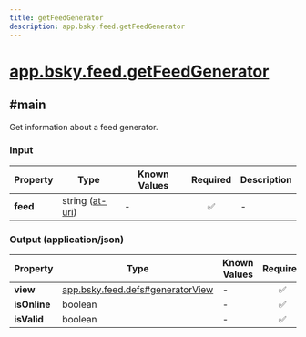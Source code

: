 ```yaml
---
title: getFeedGenerator
description: app.bsky.feed.getFeedGenerator
---
```


# [app.bsky.feed.getFeedGenerator](https://github.com/myConsciousness/atproto.dart/blob/main/lexicons/app/bsky/feed/getFeedGenerator.json)

## #main

Get information about a feed generator.

### Input

| Property | Type | Known Values | Required | Description |
| --- | --- | --- | :---: | --- |
| **feed** | string ([at-uri](https://atproto.com/specs/at-uri-scheme)) | - | ✅ | - |

### Output (application/json)

| Property | Type | Known Values | Required | Description |
| --- | --- | --- | :---: | --- |
| **view** | [app.bsky.feed.defs#generatorView](../../../../lexicons/app/bsky/feed/defs.md#generatorview) | - | ✅ | - |
| **isOnline** | boolean | - | ✅ | - |
| **isValid** | boolean | - | ✅ | - |
